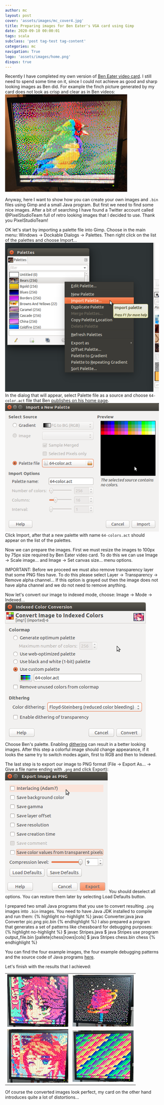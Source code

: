 ```yaml
---
author: mc
layout: post
cover: 'assets/images/mc_cover4.jpg'
title: Preparing images for Ben Eater's VGA card using Gimp
date: 2020-09-10 00:00:01
tags: scala
subclass: 'post tag-test tag-content'
categories: mc
navigation: True
logo: 'assets/images/home.png'
disqus: true
---
```


Recently I have completed my own version of [Ben Eater video card](https://eater.net/vga).
I still need to spend some time on it, since I could not achieve as good
and sharp looking images as Ben did. For example the finch picture generated by my card
does not look as crisp and clear as in Ben videos:
![Finch](assets/images/2020-09-10/finch.jpg)

Anyway, here I want to show how you can create your own images and `.bin` files using Gimp and
a small Java program.
But first we need to find some nice images. After a bit of searching
I have found a Twitter account called @PixelStudioTeam full of retro looking images
that I decided to use. Thank you PixelStudioTeam!

OK let's start by importing a palette file into Gimp.
Choose in the main menu: Windows -> Dockable Dialogs -> Palettes.
Then right click on the list of the palettes and choose Import...
![Import palette](assets/images/2020-09-10/palette1.png)
In the dialog that will appear, select Palette file as a source and
choose `64-color.act` file that Ben [publishes on his home page](https://eater.net/downloads/64-color.act).
![Import palette](assets/images/2020-09-10/palette2.png)
Click Import, after that a new palette with name `64-colors.act` should appear on the list of the palettes.

Now we can prepare the images. First we must resize the images to 100px by 75px size required by Ben Eater video card.
To do this we can use Image -> Scale image... and Image -> Set canvas size... menu options.

IMPORTANT: Before we proceed we must also remove transparency layer that some PNG files have.
To do this please select Layer -> Transparency -> Remove alpha channel... If this option is grayed out then
the image does not have alpha channel and we do not need to remove anything.

Now let's convert our image to indexed mode, choose: Image -> Mode -> Indexed...
![Indexed mode](assets/images/2020-09-10/indexed.png)
Choose Ben's palette. Enabling [dithering](https://en.wikipedia.org/wiki/Dither) can result in a better looking images.
After this step a colorful image should change appearance, if it looks the same try to switch modes again, first to RGB and then
to Indexed.

The last step is to export our image to PNG format 
(File -> Export As... -> Give a file name ending with `.png` and click Export):
![Export](assets/images/2020-09-10/export.png)
You should deselect all options. You can restore them later
by selecting Load Defaults button.

I prepared two small Java programs that you use to convert resulting `.png` images into `.bin` images.
You need to have Java JDK installed to compile and run them:
{% highlight no-highlight %}
javac Converter.java
java Converter pic.png pic.bin
{% endhighlight %}
I also prepared a program that generates a set of patterns like chessboard for debugging purposes:
{% highlight no-highlight %}
$ javac Stripes.java 
$ java Stripes 
use program output_file.bin [pallete|chess|rows|cols]
$ java Stripes chess.bin chess
{% endhighlight %}

You can find the four example images, the four example debugging patterns and the source code of Java programs [here](assets/images/2020-09-10/ben_eater_vga_imgs.zip).

Let's finish with the results that I achieved:
<table>
  <tbody>
    <tr>
      <td>
        <img src="assets/images/2020-09-10/pic1.png" />
      </td>
      <td>
        <img src="assets/images/2020-09-10/pic2.png" />
      </td>
    </tr>
    <tr>
      <td>
        <img src="assets/images/2020-09-10/pic3.png" />
      </td>
      <td>
        <img src="assets/images/2020-09-10/pic4.png" />
      </td>
    </tr>
   </tbody>
</table>
Of course the converted images look perfect, my card on the other hand introduces quite a lot of distortions...